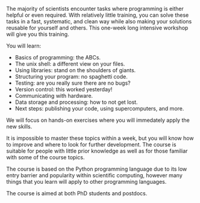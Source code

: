 The majority of scientists encounter tasks where programming is either helpful or even required.
With relatively little training, you can solve these tasks in a fast, systematic, and clean way while also making your solutions reusable for yourself and others.
This one-week long intensive workshop will give you this training.

You will learn:

 * Basics of programming: the ABCs.
 * The unix shell: a different view on your files.
 * Using libraries: stand on the shoulders of giants.
 * Structuring your program: no spaghetti code.
 * Testing: are you really sure there are no bugs?
 * Version control: this worked yesterday!
 * Communicating with hardware.
 * Data storage and processing: how to not get lost.
 * Next steps: publishing your code, using supercomputers, and more.

We will focus on hands-on exercises where you will immedately apply the new skills.

It is impossible to master these topics within a week, but you will know how to
improve and where to look for further development.  The course is suitable for 
people with little prior knowledge as well as for those familiar with some of
the course topics.

The course is based on the Python programming language due to its low entry
barrier and popularity within scientific computing, however many things that you
learn will apply to other programming languages.

The course is aimed at both PhD students and postdocs.